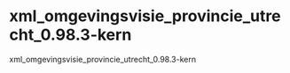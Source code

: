 # xml_omgevingsvisie_provincie_utrecht_0.98.3-kern
xml_omgevingsvisie_provincie_utrecht_0.98.3-kern

